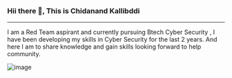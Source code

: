 ### Hii there 👋, This is Chidanand Kallibddi

________________________________________________________________________

I am a Red Team aspirant and currently pursuing Btech Cyber Security , I have been developing my skills in Cyber Security for the last 2 years. And here I am to share knowledge and gain skills looking forward to help community.

![image](https://user-images.githubusercontent.com/72778756/204136819-b30e6243-4b40-4197-b4f8-0f0a085509e8.png)




